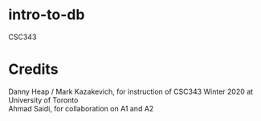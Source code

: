# intro-to-db
CSC343

# Credits
Danny Heap / Mark Kazakevich, for instruction of CSC343 Winter 2020 at University of Toronto <br>
Ahmad Saidi, for collaboration on A1 and A2
